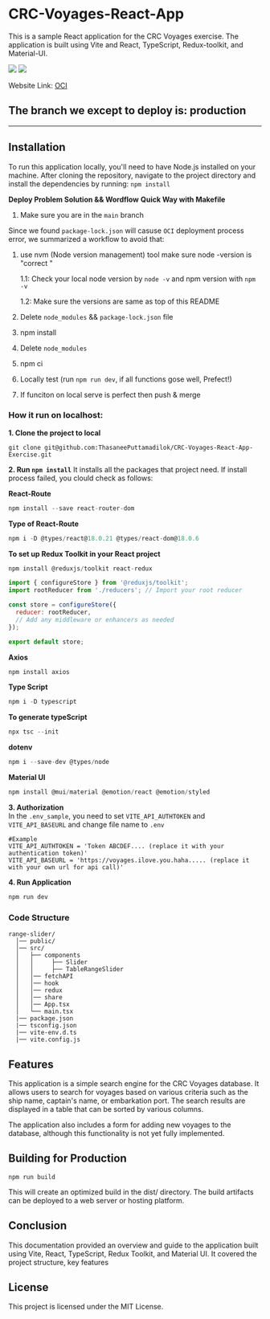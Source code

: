 # CRC-Voyages-React-App
This is a sample React application for the CRC Voyages exercise. The application is built using Vite and React, TypeScript, Redux-toolkit, and Material-UI.

[![](https://img.shields.io/badge/npm-v8.12.2-brightgreen)](https://shields.io)  [![](https://img.shields.io/badge/node-v16.15.1-orange)](https://shields.io)

Website Link: [OCI](https://voyages3-react.crc.rice.edu)

The branch we except to deploy is: **production**
-------------

-------------



## Installation
To run this application locally, you'll need to have Node.js installed on your machine. After cloning the repository, navigate to the project directory and install the dependencies 
by running: `npm install`

**Deploy Problem Solution && Wordflow**
**Quick Way with Makefile**
1. Make sure you are in the `main` branch

Since we found `package-lock.json` will casuse `OCI` deployment process error, we summarized a workflow to avoid that:

1. use nvm (Node version management) tool make sure node -version is "correct <same version everybody>"
 
    1.1: Check your local node version by `node -v` and npm version with `npm -v`
 
    1.2: Make sure the versions are same as top of this README

2. Delete `node_modules` && `package-lock.json` file
3. npm install
4. Delete `node_modules` 
5. npm ci 
6. Locally test (run `npm run dev`, if all functions gose well, Prefect!)
7. If funciton on local serve is perfect then push & merge

### How it run on localhost:
**1. Clone the project to local**

```
git clone git@github.com:ThasaneePuttamadilok/CRC-Voyages-React-App-Exercise.git
```

**2. Run `npm install`** 
It installs all the packages that project need. If install process failed, you clould check as follows:

**React-Route**
```javaScript
npm install --save react-router-dom

```
**Type of React-Route**
```javaScript
npm i -D @types/react@18.0.21 @types/react-dom@18.0.6
```

**To set up Redux Toolkit in your React project**
```javaScript
npm install @reduxjs/toolkit react-redux

import { configureStore } from '@reduxjs/toolkit';
import rootReducer from './reducers'; // Import your root reducer

const store = configureStore({
  reducer: rootReducer,
  // Add any middleware or enhancers as needed
});

export default store;

```

**Axios**
```javaScript
npm install axios
```

**Type Script**
```javaScript
npm i -D typescript
```
**To generate typeScript**
```javaScript
npx tsc --init
```
**dotenv**
```javaScript
npm i --save-dev @types/node
```

**Material UI**
```javaScript
npm install @mui/material @emotion/react @emotion/styled
```

**3. Authorization**</br>
In the `.env_sample`, you need to set `VITE_API_AUTHTOKEN` and `VITE_API_BASEURL` and change file name to `.env` 
```
#Example
VITE_API_AUTHTOKEN = 'Token ABCDEF.... (replace it with your authentication token)'
VITE_API_BASEURL = 'https://voyages.ilove.you.haha..... (replace it with your own url for api call)'
```

**4. Run Application**
```javaScript
npm run dev
```

### Code Structure 
```javscript
range-slider/
  │── public/
  │── src/
  │   ├── components
  │   │     ├── Slider
  │   │     ├── TableRangeSlider
  │   │── fetchAPI
  │   │── hook
  │   │── redux
  │   │── share
  │   │── App.tsx
  │   └── main.tsx
  |── package.json
  |── tsconfig.json
  |── vite-env.d.ts
  |── vite.config.js

```

## Features

This application is a simple search engine for the CRC Voyages database. It allows users to search for voyages based on various criteria such as the ship name, captain's name, or embarkation port. The search results are displayed in a table that can be sorted by various columns.

The application also includes a form for adding new voyages to the database, although this functionality is not yet fully implemented.
## Building for Production

```javascipt 
npm run build 
```
This will create an optimized build in the dist/ directory. The build artifacts can be deployed to a web server or hosting platform.

## Conclusion
This documentation provided an overview and guide to the application built using Vite, React, TypeScript, Redux Toolkit, and Material UI. It covered the project structure, key features

## License
This project is licensed under the MIT License.
